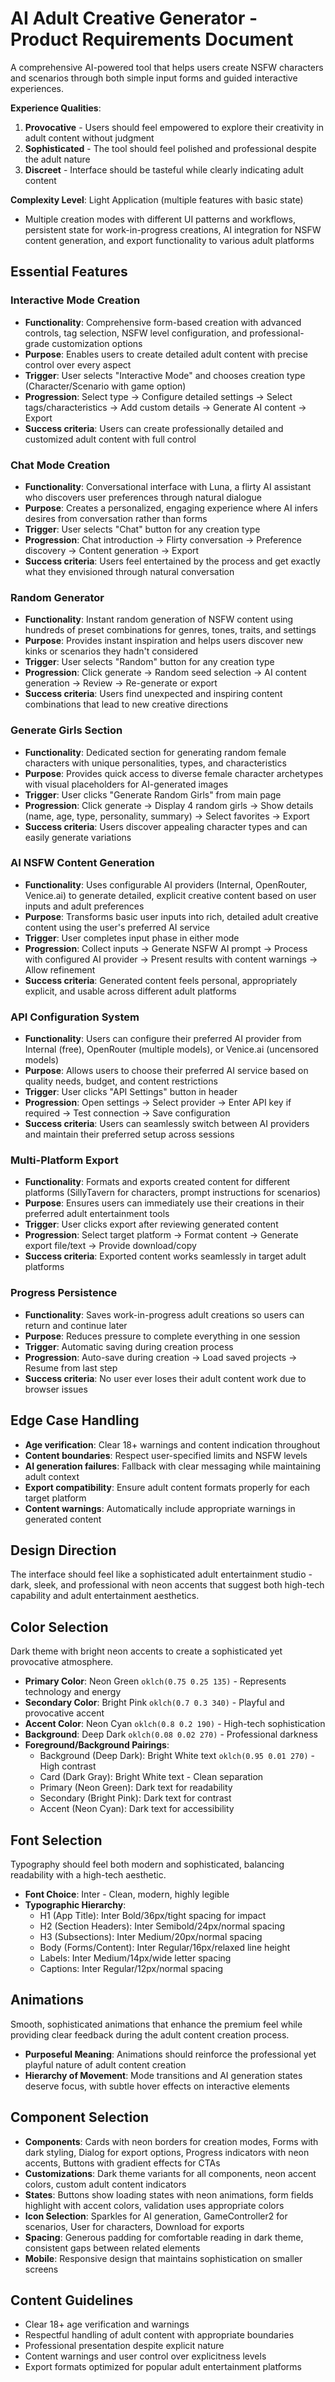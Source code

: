 # AI Adult Creative Generator - Product Requirements Document

A comprehensive AI-powered tool that helps users create NSFW characters and scenarios through both simple input forms and guided interactive experiences.

**Experience Qualities**:
1. **Provocative** - Users should feel empowered to explore their creativity in adult content without judgment
2. **Sophisticated** - The tool should feel polished and professional despite the adult nature
3. **Discreet** - Interface should be tasteful while clearly indicating adult content

**Complexity Level**: Light Application (multiple features with basic state)
- Multiple creation modes with different UI patterns and workflows, persistent state for work-in-progress creations, AI integration for NSFW content generation, and export functionality to various adult platforms

## Essential Features

### Interactive Mode Creation
- **Functionality**: Comprehensive form-based creation with advanced controls, tag selection, NSFW level configuration, and professional-grade customization options
- **Purpose**: Enables users to create detailed adult content with precise control over every aspect 
- **Trigger**: User selects "Interactive Mode" and chooses creation type (Character/Scenario with game option)
- **Progression**: Select type → Configure detailed settings → Select tags/characteristics → Add custom details → Generate AI content → Export
- **Success criteria**: Users can create professionally detailed and customized adult content with full control

### Chat Mode Creation
- **Functionality**: Conversational interface with Luna, a flirty AI assistant who discovers user preferences through natural dialogue
- **Purpose**: Creates a personalized, engaging experience where AI infers desires from conversation rather than forms
- **Trigger**: User selects "Chat" button for any creation type
- **Progression**: Chat introduction → Flirty conversation → Preference discovery → Content generation → Export
- **Success criteria**: Users feel entertained by the process and get exactly what they envisioned through natural conversation

### Random Generator
- **Functionality**: Instant random generation of NSFW content using hundreds of preset combinations for genres, tones, traits, and settings
- **Purpose**: Provides instant inspiration and helps users discover new kinks or scenarios they hadn't considered
- **Trigger**: User selects "Random" button for any creation type
- **Progression**: Click generate → Random seed selection → AI content generation → Review → Re-generate or export
- **Success criteria**: Users find unexpected and inspiring content combinations that lead to new creative directions

### Generate Girls Section
- **Functionality**: Dedicated section for generating random female characters with unique personalities, types, and characteristics
- **Purpose**: Provides quick access to diverse female character archetypes with visual placeholders for AI-generated images
- **Trigger**: User clicks "Generate Random Girls" from main page
- **Progression**: Click generate → Display 4 random girls → Show details (name, age, type, personality, summary) → Select favorites → Export
- **Success criteria**: Users discover appealing character types and can easily generate variations

### AI NSFW Content Generation
- **Functionality**: Uses configurable AI providers (Internal, OpenRouter, Venice.ai) to generate detailed, explicit creative content based on user inputs and adult preferences
- **Purpose**: Transforms basic user inputs into rich, detailed adult creative content using the user's preferred AI service
- **Trigger**: User completes input phase in either mode
- **Progression**: Collect inputs → Generate NSFW AI prompt → Process with configured AI provider → Present results with content warnings → Allow refinement
- **Success criteria**: Generated content feels personal, appropriately explicit, and usable across different adult platforms

### API Configuration System
- **Functionality**: Users can configure their preferred AI provider from Internal (free), OpenRouter (multiple models), or Venice.ai (uncensored models)
- **Purpose**: Allows users to choose their preferred AI service based on quality needs, budget, and content restrictions
- **Trigger**: User clicks "API Settings" button in header
- **Progression**: Open settings → Select provider → Enter API key if required → Test connection → Save configuration
- **Success criteria**: Users can seamlessly switch between AI providers and maintain their preferred setup across sessions

### Multi-Platform Export
- **Functionality**: Formats and exports created content for different platforms (SillyTavern for characters, prompt instructions for scenarios)
- **Purpose**: Ensures users can immediately use their creations in their preferred adult entertainment tools
- **Trigger**: User clicks export after reviewing generated content
- **Progression**: Select target platform → Format content → Generate export file/text → Provide download/copy
- **Success criteria**: Exported content works seamlessly in target adult platforms

### Progress Persistence
- **Functionality**: Saves work-in-progress adult creations so users can return and continue later
- **Purpose**: Reduces pressure to complete everything in one session
- **Trigger**: Automatic saving during creation process
- **Progression**: Auto-save during creation → Load saved projects → Resume from last step
- **Success criteria**: No user ever loses their adult content work due to browser issues

## Edge Case Handling

- **Age verification**: Clear 18+ warnings and content indication throughout
- **Content boundaries**: Respect user-specified limits and NSFW levels
- **AI generation failures**: Fallback with clear messaging while maintaining adult context
- **Export compatibility**: Ensure adult content formats properly for each target platform
- **Content warnings**: Automatically include appropriate warnings in generated content

## Design Direction

The interface should feel like a sophisticated adult entertainment studio - dark, sleek, and professional with neon accents that suggest both high-tech capability and adult entertainment aesthetics.

## Color Selection

Dark theme with bright neon accents to create a sophisticated yet provocative atmosphere.

- **Primary Color**: Neon Green `oklch(0.75 0.25 135)` - Represents technology and energy
- **Secondary Color**: Bright Pink `oklch(0.7 0.3 340)` - Playful and provocative accent
- **Accent Color**: Neon Cyan `oklch(0.8 0.2 190)` - High-tech sophistication
- **Background**: Deep Dark `oklch(0.08 0.02 270)` - Professional darkness
- **Foreground/Background Pairings**: 
  - Background (Deep Dark): Bright White text `oklch(0.95 0.01 270)` - High contrast
  - Card (Dark Gray): Bright White text - Clean separation
  - Primary (Neon Green): Dark text for readability
  - Secondary (Bright Pink): Dark text for contrast
  - Accent (Neon Cyan): Dark text for accessibility

## Font Selection

Typography should feel both modern and sophisticated, balancing readability with a high-tech aesthetic.

- **Font Choice**: Inter - Clean, modern, highly legible
- **Typographic Hierarchy**:
  - H1 (App Title): Inter Bold/36px/tight spacing for impact
  - H2 (Section Headers): Inter Semibold/24px/normal spacing  
  - H3 (Subsections): Inter Medium/20px/normal spacing
  - Body (Forms/Content): Inter Regular/16px/relaxed line height
  - Labels: Inter Medium/14px/wide letter spacing
  - Captions: Inter Regular/12px/normal spacing

## Animations

Smooth, sophisticated animations that enhance the premium feel while providing clear feedback during the adult content creation process.

- **Purposeful Meaning**: Animations should reinforce the professional yet playful nature of adult content creation
- **Hierarchy of Movement**: Mode transitions and AI generation states deserve focus, with subtle hover effects on interactive elements

## Component Selection

- **Components**: Cards with neon borders for creation modes, Forms with dark styling, Dialog for export options, Progress indicators with neon accents, Buttons with gradient effects for CTAs
- **Customizations**: Dark theme variants for all components, neon accent colors, custom adult content indicators
- **States**: Buttons show loading states with neon animations, form fields highlight with accent colors, validation uses appropriate colors
- **Icon Selection**: Sparkles for AI generation, GameController2 for scenarios, User for characters, Download for exports
- **Spacing**: Generous padding for comfortable reading in dark theme, consistent gaps between related elements
- **Mobile**: Responsive design that maintains sophistication on smaller screens

## Content Guidelines

- Clear 18+ age verification and warnings
- Respectful handling of adult content with appropriate boundaries
- Professional presentation despite explicit nature
- Content warnings and user control over explicitness levels
- Export formats optimized for popular adult entertainment platforms
